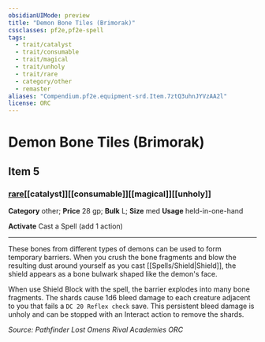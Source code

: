 ```yaml
---
obsidianUIMode: preview
title: "Demon Bone Tiles (Brimorak)"
cssclasses: pf2e,pf2e-spell
tags:
  - trait/catalyst
  - trait/consumable
  - trait/magical
  - trait/unholy
  - trait/rare
  - category/other
  - remaster
aliases: "Compendium.pf2e.equipment-srd.Item.7ztQ3uhnJYVzAA2l"
license: ORC
---
```

# Demon Bone Tiles (Brimorak)
## Item 5
### [rare](rare "Rare Rarity Trait")[[catalyst]][[consumable]][[magical]][[unholy]]

**Category** other; 
**Price** 28 gp; 
**Bulk** L; **Size** med
**Usage** held-in-one-hand

**Activate** Cast a Spell (add 1 action)

* * *

These bones from different types of demons can be used to form temporary barriers. When you crush the bone fragments and blow the resulting dust around yourself as you cast [[Spells/Shield|Shield]], the shield appears as a bone bulwark shaped like the demon's face.

When use Shield Block with the spell, the barrier explodes into many bone fragments. The shards cause 1d6 bleed damage to each creature adjacent to you that fails a `DC 20 Reflex check` save. This persistent bleed damage is unholy and can be stopped with an Interact action to remove the shards.

*Source: Pathfinder Lost Omens Rival Academies*
*ORC*